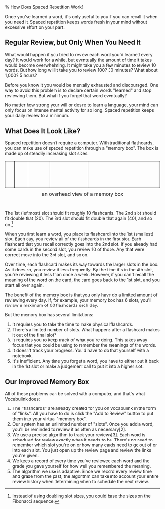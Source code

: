 % How Does Spaced Repetition Work?
<!-- section: main -->

Once you've learned a word, it's only useful to you if you can recall it when you need it. Spaced repetition keeps words fresh in your mind without excessive effort on your part.

## Regular Review, but Only When You Need It

What would happen if you tried to review each word you'd learned every day? It would work for a while, but eventually the amount of time it takes would become overwhelming. It might take you a few minutes to review 10 words. But how long will it take you to review 100? 30 minutes? What about 1,000? 5 hours?

Before you know it you would be mentally exhausted and discouraged. One way to avoid this problem is to declare certain words "learned" and stop reviewing them. But what if you forget that word eventually?

No matter how strong your will or desire to learn a language, your mind can only focus on intense mental activity for so long. Spaced repetition keeps your daily review to a minimum.

## What Does It Look Like?

Spaced repetition doesn't require a computer. With traditional flashcards, you can make use of spaced repetition through a "memory box". The box is made up of steadily increasing slot sizes.

<!--
 +-+--+----+--------+----------------+--------------------------------+
 | |  |    |        |                |                                |
 | |  |    |        |                |                                |
 | |  |    |        |                |                                |
 | |  |    |        |                |                                |
 +-+--+----+--------+----------------+--------------------------------+
-->

<table style="border-collapse: collapse; margin-left: auto; margin-right: auto;">
<caption style="caption-side: bottom;"><p style="margin-top: 1ex;">an overhead view of a memory box</p></caption>
<tr>
<td style="width: 1em; height: 10ex; border: 1px solid #000000;"></td>
<td style="width: 2em; height: 10ex; border: 1px solid #000000;"></td>
<td style="width: 4em; height: 10ex; border: 1px solid #000000;"></td>
<td style="width: 8em; height: 10ex; border: 1px solid #000000;"></td>
<td style="width: 16em; height: 10ex; border: 1px solid #000000;"></td>
</tr>
</table>

The 1st (leftmost) slot should fit roughly 10 flashcards. The 2nd slot should fit double that (20). The 3rd slot should fit double that again (40), and so on.[^1]

When you first learn a word, you place its flashcard into the 1st (smallest) slot. Each day, you review all of the flashcards in the first slot. Each flashcard that you recall correctly goes into the 2nd slot. If you already had some cards in the second slot, you review 10 of those. Any that were correct move into the 3rd slot, and so on.

Over time, each flashcard makes its way towards the larger slots in the box. As it does so, you review it less frequently. By the time it's in the 4th slot, you're reviewing it less than once a week. However, if you can't recall the meaning of the word on the card, the card goes back to the 1st slot, and you start all over again.

The benefit of the memory box is that you only have do a limited amount of reviewing every day. If, for example, your memory box has 6 slots, you'll review a maximum of 60 flashcards each day.

But the memory box has several limitations:

 1. It requires you to take the time to make physical flashcards.
 2. There's a limited number of slots. What happens after a flashcard makes it out of the final slot?
 3. It requires you to keep track of what you're doing. This takes away focus that you could be using to remember the meanings of the words.
 4. It doesn't track your progress. You'd have to do that yourself with a notebook.
 5. It's inefficient. Any time you forget a word, you have to either put it back in the 1st slot or make a judgement call to put it into a higher slot.

## Our Improved Memory Box

All of these problems can be solved with a computer, and that's what Vocabulink does:

 1. The "flashcards" are already created for you on Vocabulink in the form of "links". All you have to do is click the "Add to Review" button to put them into your virtual "memory box".
 2. Our system has an unlimited number of "slots". Once you add a word, you'll be reminded to review it as often as necessary[2].
 3. We use a precise algorithm to track your reviews[3]. Each word is scheduled for review exactly when it needs to be. There's no need to remember which slot you're on or how many cards need to go out of or into each slot. You just open up the review page and review the links you're given.
 4. We keep a record of every time you've reviewed each word and the grade you gave yourself for how well you remembered the meaning.
 5. The algorithm we use is adaptive. Since we record every review time and grade from the past, the algorithm can take into account your entire review history when determining when to schedule the next review.

[^1]:  Instead of using doubling slot sizes, you could base the sizes on the Fibonacci sequence.
[^2]:  By default, we'll continue scheduling reviews for your entire lifetime. But don't worry, words you learn well will become so infrequent that years might pass between reviews.
[^3]:  The algorithm we currently use is [Supermemo 2](http://www.supermemo.com/english/ol/sm2.htm).

<!--
## It's Discouraging to Keep Getting Words Wrong (that I Don't Remember)

That's the point of the spaced repetition algorithm. We only give you words for review when we think you're on the brink of forgetting them. Time spent reviewing a word you remember well is time that could be spent on other things.
-->

